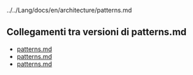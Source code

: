 ../../Lang/docs/en/architecture/patterns.md
## Collegamenti tra versioni di patterns.md
* [patterns.md](../../../Xot/docs/en/patterns.md)
* [patterns.md](../../../Xot/docs/it/patterns.md)
* [patterns.md](../../../Xot/docs/architecture/patterns.md)


